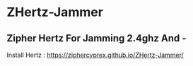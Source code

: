# ZHertz-Jammer
Zipher Hertz For Jamming 2.4ghz And -
---
Install Hertz : https://ziphercyprex.github.io/ZHertz-Jammer/
